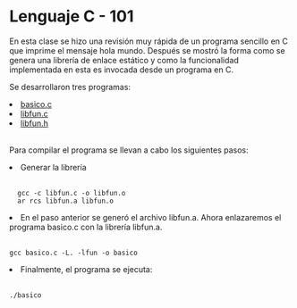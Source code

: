 # Lenguaje C - 101

En esta clase se hizo una revisión muy rápida de un programa sencillo en C que imprime el mensaje hola mundo. Después se mostró la forma como se genera una librería de enlace estático y como la funcionalidad implementada en esta es invocada desde un programa en C.

Se desarrollaron tres programas:&nbsp;&nbsp;
<li type="disc"><a href= "https://github.com/brayanescobar2019/SistemasOperativos/blob/master/2019_05_24/basico.c"> basico.c </a> </li>

<li type="disc"> <a href= "https://github.com/brayanescobar2019/SistemasOperativos/blob/master/2019_05_24/libfun.c"> libfun.c </a> </li>
   
<li type="disc"><a href= "https://github.com/brayanescobar2019/SistemasOperativos/blob/master/2019_05_24/libfun.h"> libfun.h </a></li>
   
   
<br>Para compilar el programa se llevan a cabo los siguientes pasos:

   <li type="disc">Generar la librería</li> <br>

      gcc -c libfun.c -o libfun.o
      ar rcs libfun.a libfun.o

   <li type="disc">En el paso anterior se generó el archivo libfun.a. Ahora enlazaremos el programa basico.c con la librería libfun.a.</li><br>

    gcc basico.c -L. -lfun -o basico

   <li type="disc">Finalmente, el programa se ejecuta:</li><br>

    ./basico
